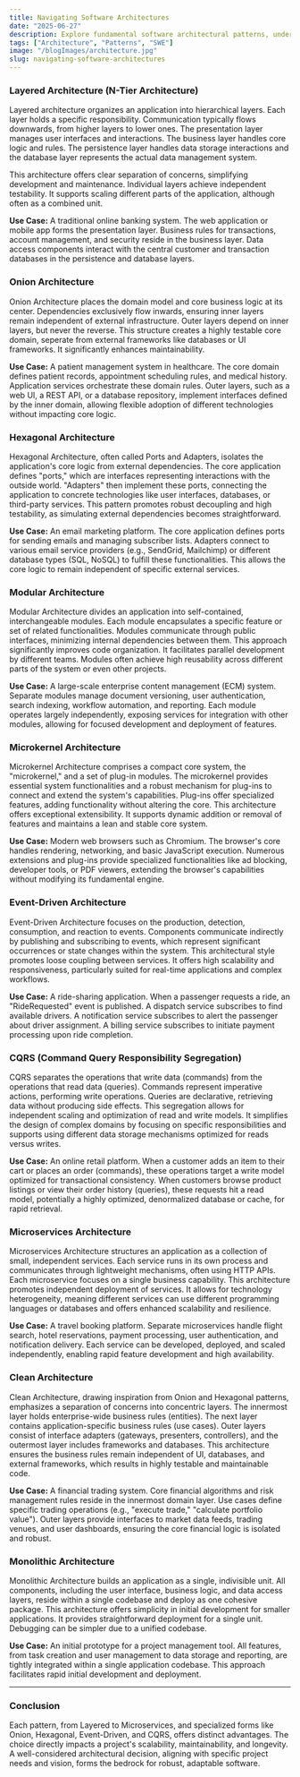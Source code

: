 ```yaml
---
title: Navigating Software Architectures
date: "2025-06-27"
description: Explore fundamental software architectural patterns, understanding their core principles, advantages, and real-world applications for robust system design.
tags: ["Architecture", "Patterns", "SWE"]
image: "/blogImages/architecture.jpg"
slug: navigating-software-architectures
---
```


### Layered Architecture (N-Tier Architecture)

Layered architecture organizes an application into hierarchical layers. Each layer holds a specific responsibility. Communication typically flows downwards, from higher layers to lower ones. The presentation layer manages user interfaces and interactions. The business layer handles core logic and rules. The persistence layer handles data storage interactions and the database layer represents the actual data management system.

This architecture offers clear separation of concerns, simplifying development and maintenance. Individual layers achieve independent testability. It supports scaling different parts of the application, although often as a combined unit.

**Use Case:** A traditional online banking system. The web application or mobile app forms the presentation layer. Business rules for transactions, account management, and security reside in the business layer. Data access components interact with the central customer and transaction databases in the persistence and database layers.

### Onion Architecture

Onion Architecture places the domain model and core business logic at its center. Dependencies exclusively flow inwards, ensuring inner layers remain independent of external infrastructure. Outer layers depend on inner layers, but never the reverse. This structure creates a highly testable core domain, seperate from external frameworks like databases or UI frameworks. It significantly enhances maintainability.

**Use Case:** A patient management system in healthcare. The core domain defines patient records, appointment scheduling rules, and medical history. Application services orchestrate these domain rules. Outer layers, such as a web UI, a REST API, or a database repository, implement interfaces defined by the inner domain, allowing flexible adoption of different technologies without impacting core logic.

### Hexagonal Architecture

Hexagonal Architecture, often called Ports and Adapters, isolates the application's core logic from external dependencies. The core application defines "ports," which are interfaces representing interactions with the outside world. "Adapters" then implement these ports, connecting the application to concrete technologies like user interfaces, databases, or third-party services. This pattern promotes robust decoupling and high testability, as simulating external dependencies becomes straightforward.

**Use Case:** An email marketing platform. The core application defines ports for sending emails and managing subscriber lists. Adapters connect to various email service providers (e.g., SendGrid, Mailchimp) or different database types (SQL, NoSQL) to fulfill these functionalities. This allows the core logic to remain independent of specific external services.

### Modular Architecture

Modular Architecture divides an application into self-contained, interchangeable modules. Each module encapsulates a specific feature or set of related functionalities. Modules communicate through public interfaces, minimizing internal dependencies between them. This approach significantly improves code organization. It facilitates parallel development by different teams. Modules often achieve high reusability across different parts of the system or even other projects.

**Use Case:** A large-scale enterprise content management (ECM) system. Separate modules manage document versioning, user authentication, search indexing, workflow automation, and reporting. Each module operates largely independently, exposing services for integration with other modules, allowing for focused development and deployment of features.

### Microkernel Architecture

Microkernel Architecture comprises a compact core system, the "microkernel," and a set of plug-in modules. The microkernel provides essential system functionalities and a robust mechanism for plug-ins to connect and extend the system's capabilities. Plug-ins offer specialized features, adding functionality without altering the core. This architecture offers exceptional extensibility. It supports dynamic addition or removal of features and maintains a lean and stable core system.

**Use Case:** Modern web browsers such as Chromium. The browser's core handles rendering, networking, and basic JavaScript execution. Numerous extensions and plug-ins provide specialized functionalities like ad blocking, developer tools, or PDF viewers, extending the browser's capabilities without modifying its fundamental engine.

### Event-Driven Architecture

Event-Driven Architecture focuses on the production, detection, consumption, and reaction to events. Components communicate indirectly by publishing and subscribing to events, which represent significant occurrences or state changes within the system. This architectural style promotes loose coupling between services. It offers high scalability and responsiveness, particularly suited for real-time applications and complex workflows.

**Use Case:** A ride-sharing application. When a passenger requests a ride, an "RideRequested" event is published. A dispatch service subscribes to find available drivers. A notification service subscribes to alert the passenger about driver assignment. A billing service subscribes to initiate payment processing upon ride completion.

### CQRS (Command Query Responsibility Segregation)

CQRS separates the operations that write data (commands) from the operations that read data (queries). Commands represent imperative actions, performing write operations. Queries are declarative, retrieving data without producing side effects. This segregation allows for independent scaling and optimization of read and write models. It simplifies the design of complex domains by focusing on specific responsibilities and supports using different data storage mechanisms optimized for reads versus writes.

**Use Case:** An online retail platform. When a customer adds an item to their cart or places an order (commands), these operations target a write model optimized for transactional consistency. When customers browse product listings or view their order history (queries), these requests hit a read model, potentially a highly optimized, denormalized database or cache, for rapid retrieval.

### Microservices Architecture

Microservices Architecture structures an application as a collection of small, independent services. Each service runs in its own process and communicates through lightweight mechanisms, often using HTTP APIs. Each microservice focuses on a single business capability. This architecture promotes independent deployment of services. It allows for technology heterogeneity, meaning different services can use different programming languages or databases and offers enhanced scalability and resilience.

**Use Case:** A travel booking platform. Separate microservices handle flight search, hotel reservations, payment processing, user authentication, and notification delivery. Each service can be developed, deployed, and scaled independently, enabling rapid feature development and high availability.

### Clean Architecture

Clean Architecture, drawing inspiration from Onion and Hexagonal patterns, emphasizes a separation of concerns into concentric layers. The innermost layer holds enterprise-wide business rules (entities). The next layer contains application-specific business rules (use cases). Outer layers consist of interface adapters (gateways, presenters, controllers), and the outermost layer includes frameworks and databases. This architecture ensures the business rules remain independent of UI, databases, and external frameworks, which results in highly testable and maintainable code.

**Use Case:** A financial trading system. Core financial algorithms and risk management rules reside in the innermost domain layer. Use cases define specific trading operations (e.g., "execute trade," "calculate portfolio value"). Outer layers provide interfaces to market data feeds, trading venues, and user dashboards, ensuring the core financial logic is isolated and robust.

### Monolithic Architecture

Monolithic Architecture builds an application as a single, indivisible unit. All components, including the user interface, business logic, and data access layers, reside within a single codebase and deploy as one cohesive package. This architecture offers simplicity in initial development for smaller applications. It provides straightforward deployment for a single unit. Debugging can be simpler due to a unified codebase.

**Use Case:** An initial prototype for a project management tool. All features, from task creation and user management to data storage and reporting, are tightly integrated within a single application codebase. This approach facilitates rapid initial development and deployment.

---

### Conclusion

Each pattern, from Layered to Microservices, and specialized forms like Onion, Hexagonal, Event-Driven, and CQRS, offers distinct advantages. The choice directly impacts a project's scalability, maintainability, and longevity. A well-considered architectural decision, aligning with specific project needs and vision, forms the bedrock for robust, adaptable software.
